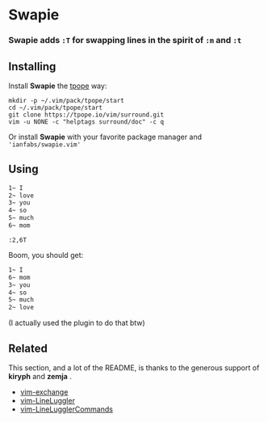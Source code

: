 # Swapie 
### Swapie adds `:T` for swapping lines in the spirit of `:m` and `:t` 

## Installing

Install **Swapie** the [tpope](http://github.com/tpope) way:
```
mkdir -p ~/.vim/pack/tpope/start
cd ~/.vim/pack/tpope/start
git clone https://tpope.io/vim/surround.git
vim -u NONE -c "helptags surround/doc" -c q
```

Or install **Swapie** with your favorite package manager and `'ianfabs/swapie.vim'`

## Using

```txt
1~ I
2~ love
3~ you
4~ so
5~ much
6~ mom
```

`:2,6T`

Boom, you should get:

```txt
1~ I
6~ mom
3~ you
4~ so
5~ much
2~ love
```

(I actually used the plugin to do that btw)

## Related
This section, and a lot of the README, is thanks to the generous support of **kiryph** and **zemja**
.

 - [vim-exchange](http://github.com/tommcdo/vim-exchange)
 - [vim-LineLuggler](http://github.com/inkarkat/vim-LineJuggler)
 - [vim-LineLugglerCommands](http://github.com/inkarkat/vim-LineJugglerCommands)

